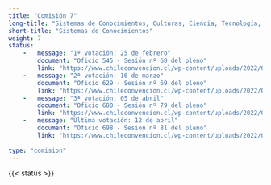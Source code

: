 ```yaml
---
title: "Comisión 7" 
long-title: "Sistemas de Conocimientos, Culturas, Ciencia, Tecnología, Artes y Patrimonios"
short-title: "Sistemas de Conocimientos"
weight: 7
status:
    -   message: "1ª votación: 25 de febrero" 
        document: "Oficio 545 - Sesión nº 60 del pleno"
        link: "https://www.chileconvencion.cl/wp-content/uploads/2022/02/Oficio-545-con-normas-aprobadas-en-particular-Sesion-60-del-Pleno-primer-informe-Com.-sistemas-de-conocimientos.pdf"
    -   message: "2ª votación: 16 de marzo" 
        document: "Oficio 629 - Sesión nº 69 del pleno"
        link: "https://www.chileconvencion.cl/wp-content/uploads/2022/03/Oficio-629-con-normas-aprobadas-en-particular-Sesion-69-del-Pleno-Com.-Sist-Conocimientos.pdf"
    -   message: "3ª votación: 05 de abril" 
        document: "Oficio 680 - Sesión nº 79 del pleno"
        link: "https://www.chileconvencion.cl/wp-content/uploads/2022/04/Oficio-680-informas-normas-aprobadas-del-segundo-informa-de-la-Com.-sobre-Sistemas-de-Conocimentos.pdf"
    -   message: "Última votación: 12 de abril" 
        document: "Oficio 698 - Sesión nº 81 del pleno"
        link: "https://www.chileconvencion.cl/wp-content/uploads/2022/04/Oficio-698-2da-propuesta-de-la-Com.-sobre-Sistemas-de-Conocimientos-FEA.pdf"
        
type: "comision"
---
```

{{< status >}}

